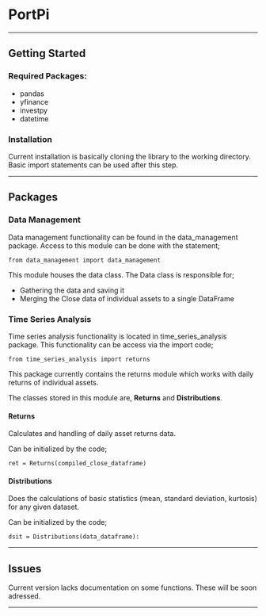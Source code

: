 # PortPi

----

## Getting Started
### Required Packages:

* pandas
* yfinance
* investpy
* datetime

### Installation

Current installation is basically cloning the library to the working directory. Basic import statements can be used after this step.

----

## Packages
### Data Management
Data management functionality can be found in the data_management package. Access to this module can be done with the statement;

`from data_management import data_management`

This module houses the data class. The Data class is responsible for;
* Gathering the data and saving it
* Merging the Close data of individual assets to a single DataFrame

### Time Series Analysis
Time series analysis functionality is located in time_series_analysis package. This functionality can be access via the import code;

`from time_series_analysis import returns`

This package currently contains the returns module which works with daily returns of individual assets.

The classes stored in this module are, **Returns** and **Distributions**.

#### Returns
Calculates and handling of daily asset returns data.

Can be initialized by the code;

`ret = Returns(compiled_close_dataframe)`

#### Distributions
Does the calculations of basic statistics (mean, standard deviation, kurtosis) for any given dataset.

Can be initialized by the code;

`dsit = Distributions(data_dataframe):`

----

## Issues

Current version lacks documentation on some functions. These will be soon adressed.

----
